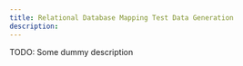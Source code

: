 ```yaml
---
title: Relational Database Mapping Test Data Generation
description:
---
```


TODO: Some dummy description
